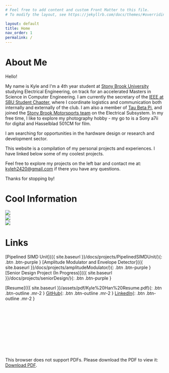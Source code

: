 ```yaml
---
# Feel free to add content and custom Front Matter to this file.
# To modify the layout, see https://jekyllrb.com/docs/themes/#overriding-theme-defaults

layout: default
title: Home
nav_order: 1
permalink: /
---
```


# About Me

Hello! 

My name is Kyle and I'm a 4th year student at [Stony Brook University](https://www.stonybrook.edu/) studying Electrical Engineering, on track for an accelerated Masters in Science in Computer Engineering. I am currently the secretary of the [IEEE at SBU Student Chapter](https://edu.ieee.org/us-sbu/), where I coordinate logistics and communication both internally and externally of the club. I am also a member of [Tau Beta Pi](https://www.tbp.org/home.cfm), and joined the [Stony Brook Motorsports team](http://me.eng.sunysb.edu/~motorsports/) on the Electrical Subsystem. In my free time, I like to explore my photography hobby - my go to is a Sony a7ii for digital and Hasselblad 501CM for film.


I am searching for opportunities in the hardware design or research and development sector.


This website is a compilation of my personal projects and experiences. I have linked below some of my coolest projects.

Feel free to explore my projects on the left bar and contact me at: [kyleh2420@gmail.com](mailto:kyleh24202gmail.com) if there you have any questions.

Thanks for stopping by!

# Cool Information
<a href="https://github.com/kyleh2420">
  <img align="center" src="https://github-readme-streak-stats.herokuapp.com/?user=kyleh2420&theme=material-palenight" />
</a><br>
<a href="https://github.com/kyleh2420">
  <img align="center" src="https://github-readme-stats.vercel.app/api?username=kyleh2420&show_icons=true&theme=material-palenight" />
</a><br>
<a href="https://github.com/kyleh2420">
  <img align="center" src="https://github-readme-stats.vercel.app/api/top-langs/?username=kyleh2420&layout=compact&theme=material-palenight" />
</a><br>

# Links

[Pipelined SIMD Unit]({{ site.baseurl }}/docs/projects/PipelinedSIMDUnit/){: .btn .btn-purple }
[Amplitude Modulator and Envelope Detector]({{ site.baseurl }}/docs/projects/amplitudeModulator/){: .btn .btn-purple }
[Senior Design Project (In Progress)]({{ site.baseurl }}/docs/projects/seniorDesign/){: .btn .btn-purple }

[Resume]({{ site.baseurl }}/assets/pdf/Kyle%20Han%20Resume.pdf){: .btn .btn-outline .mr-2 }
[GitHub](https://github.com/Kyleh2420/){: .btn .btn-outline .mr-2 }
[LinkedIn](https://www.linkedin.com/in/kyleh2420/){: .btn .btn-outline .mr-2 }


<object data="https://kyleh2420.github.io/assets/pdf/Kyle%20Han%20Resume.pdf" type="application/pdf" width="700px" height="700px">
    <embed src="https://kyleh2420.github.io/assets/pdf/Kyle%20Han%20Resume.pdf">
        <p>This browser does not support PDFs. Please download the PDF to view it: <a href="https://kyleh2420.github.io/assets/pdf/Kyle%20Han%20Resume.pdf">Download PDF</a>.</p>
    </embed>
</object>
